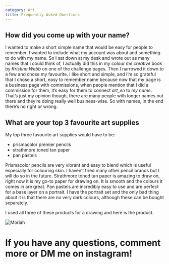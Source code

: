 ```yaml
---
category: Art
title: Frequently Asked Questions
---
```


## How did you come up with your name?

I wanted to make a short simple name that would be easy for people to remember. I wanted to include what my account was about and something to do with my name. So I sat down at my desk and wrote out as many names that I could think of, I actually did this in my *colour me creative* book by *Kristina Webb* on one of the challenge pages. Then I narrowed it down to a few and chose my favourite. I like short and simple, and I’m so grateful that I chose a short, easy to remember name because now that my page is a business page with commissions, when people mention that I did a commission for them, it’s easy for them to connect *art_en* to *my name*. That’s just my opinion though, there are many people with longer names out there and they’re doing really well business-wise. So with names, in the end there’s no right or wrong.

## What are your top 3 favourite art supplies
My top three favourite art supplies would have to be:
- prismacolor premier pencils
- strathmore toned tan paper
- pan pastels

Prismacolor pencils are very vibrant and easy to blend which is useful especially for colouring skin. I haven’t tried many other pencil brands but I will do so in the future.
Strathmore toned tan paper is amazing to draw on, right now it is my go-to paper for drawing on. It is smooth and the colours it comes in are great.
Pan pastels are incredibly easy to use and are perfect for a base layer on a portrait. I have the portrait set and the only bad thing about it is that there are no very dark colours, although these can be bought separately.

I used all three of these products for a drawing and here is the product.

![Moriah]({{site.url}}/assets/08514EBF-1471-4FED-817B-21745E5FA949.jpeg)

# If you have any questions, comment more or DM me on instagram!
